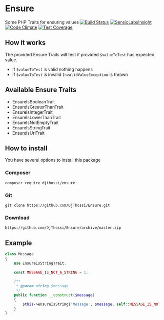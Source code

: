 # Ensure
Some PHP Traits for ensuring values
[![Build Status](https://travis-ci.org/DjThossi/Ensure.svg?branch=master)](https://travis-ci.org/DjThossi/Ensure)
[![SensioLabsInsight](https://insight.sensiolabs.com/projects/ccaef76a-725e-4b1b-892a-c3dd4570e629/mini.png)](https://insight.sensiolabs.com/projects/ccaef76a-725e-4b1b-892a-c3dd4570e629)
[![Code Climate](https://codeclimate.com/github/DjThossi/Ensure/badges/gpa.svg)](https://codeclimate.com/github/DjThossi/Ensure)
[![Test Coverage](https://codeclimate.com/github/DjThossi/Ensure/badges/coverage.svg)](https://codeclimate.com/github/DjThossi/Ensure/coverage)


## How it works
The provided Ensure Traits will test if provided `$valueToTest` has expected value. 
- If `$valueToTest` is valid nothing happens
- If `$valueToTest` is invalid `InvalidValueException` is thrown

## Available Ensure Traits
- EnsureIsBooleanTrait
- EnsureIsGreaterThanTrait
- EnsureIsIntegerTrait
- EnsureIsLowerThanTrait
- EnsureIsNotEmptyTrait
- EnsureIsStringTrait
- EnsureIsUrlTrait

## How to install
You have several options to install this package

### Composer
`composer require djthossi/ensure`

### Git
`git clone https://github.com/DjThossi/Ensure.git`

### Download
`https://github.com/DjThossi/Ensure/archive/master.zip`

## Example
```php
class Message
{
    use EnsureIsStringTrait;
    
    const MESSAGE_IS_NOT_A_STRING = 1;
    
    /**
     * @param string $message
     */
    public function __construct($message)
    {
        $this->ensureIsString('Message', $message, self::MESSAGE_IS_NOT_A_STRING);
    }
}
```

